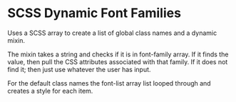 # SCSS Dynamic Font Families

Uses a SCSS array to create a list of global class names and a dynamic mixin.

The mixin takes a string and checks if it is in font-family array. If it finds the value, then pull the CSS attributes associated with that family. If it does not find it; then just use whatever the user has input.

For the default class names the font-list array list looped through and creates a style for each item.
